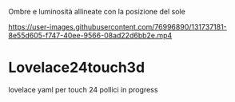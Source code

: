 Ombre e luminosità allineate con la posizione del sole

https://user-images.githubusercontent.com/76996890/131737181-8e55d605-f747-40ee-9566-08ad22d6bb2e.mp4

# Lovelace24touch3d
lovelace yaml per touch 24 pollici
in progress
